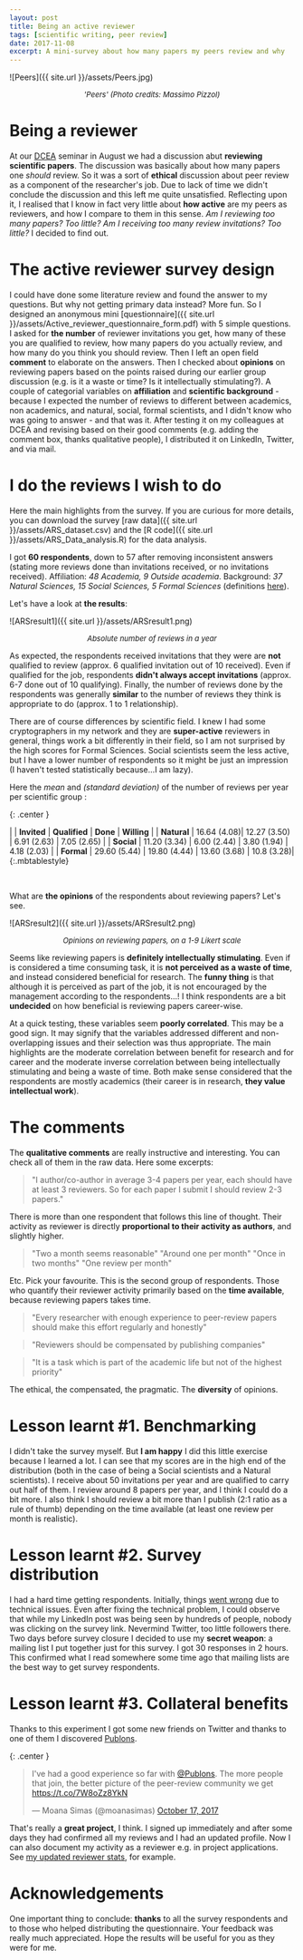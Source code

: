 ```yaml
---
layout: post
title: Being an active reviewer
tags: [scientific writing, peer review]
date: 2017-11-08
excerpt: A mini-survey about how many papers my peers review and why
---
```


![Peers]({{ site.url }}/assets/Peers.jpg)
<center><i><font size="2">'Peers' (Photo credits: Massimo Pizzol)</font></i></center>

# Being a reviewer

At our [DCEA](http://www.en.dcea.dk/) seminar in August we had a discussion abut **reviewing scientific papers**. The discussion was basically about how many papers one _should_ review. So it was a sort of **ethical** discussion about peer review as a component of the researcher's job. Due to lack of time we didn't conclude the discussion and this left me quite unsatisfied. Reflecting upon it, I realised that I know in fact very little about **how active** are my peers as reviewers, and how I compare to them in this sense. _Am I reviewing too many papers? Too little? Am I receiving too many review invitations? Too little?_ I decided to find out.

# The active reviewer survey design

I could have done some literature review and found the answer to my questions. But why not getting primary data instead? More fun. So I designed an anonymous mini [questionnaire]({{ site.url }}/assets/Active_reviewer_questionnaire_form.pdf) with 5 simple questions. I asked for **the number** of reviewer invitations you get, how many of these you are qualified to review, how many papers do you actually review, and how many do you think you should review. Then I left an open field **comment** to elaborate on the answers. Then I checked about **opinions** on reviewing papers based on the points raised during our earlier group discussion (e.g. is it a waste or time? Is it intellectually stimulating?). A couple of categorial variables on **affiliation** and **scientific background** - because I expected the number of reviews to different between academics, non academics, and natural, social, formal scientists, and I didn't know who was going to answer - and that was it. After testing it on my colleagues at DCEA and revising based on their good comments (e.g. adding the comment box, thanks qualitative people), I distributed it on LinkedIn, Twitter, and via mail.

# I do the reviews I wish to do

Here the main highlights from the survey. If you are curious for more details, you can download the survey [raw data]({{ site.url }}/assets/ARS_dataset.csv) and the [R code]({{ site.url }}/assets/ARS_Data_analysis.R) for the data analysis.

I got **60 respondents**, down to 57 after removing inconsistent answers (stating more reviews done than invitations received, or no invitations received). Affiliation: _48 Academia, 9 Outside academia_. Background: _37 Natural Sciences, 15 Social Sciences, 5 Formal Sciences_ (definitions [here](https://en.wikipedia.org/wiki/Branches_of_science)).

Let's have a look at **the results**:

![ARSresult1]({{ site.url }}/assets/ARSresult1.png)
<center><i><font size="2">Absolute number of reviews in a year</font></i></center>

As expected, the respondents received invitations that they were are **not** qualified to review (approx. 6 qualified invitation out of 10 received). Even if qualified for the job, respondents **didn't always accept invitations** (approx. 6-7 done out of 10 qualifying). Finally, the number of reviews done by the respondents was generally **similar** to the number of reviews they think is appropriate to do (approx. 1 to 1 relationship).

There are of course differences by scientific field. I knew I had some cryptographers in my network and they are **super-active** reviewers in general, things work a bit differently in their field, so I am not surprised by the high scores for Formal Sciences. Social scientists seem the less active, but I have a lower number of respondents so it might be just an impression (I haven't tested statistically because...I am lazy).

Here the _mean_ and _(standard deviation)_ of the number of reviews per year per scientific group :

{: .center }

| | **Invited** | **Qualified** | **Done** | **Willing** |
| **Natural** | 16.64 (4.08)| 12.27 (3.50) | 6.91 (2.63) | 7.05 (2.65) |
| **Social** | 11.20 (3.34) | 6.00 (2.44) | 3.80 (1.94) | 4.18 (2.03) |
| **Formal** | 29.60 (5.44) | 19.80 (4.44) | 13.60 (3.68) | 10.8 (3.28)|
{:.mbtablestyle}


&nbsp;

What are **the opinions** of the respondents about reviewing papers? Let's see.

![ARSresult2]({{ site.url }}/assets/ARSresult2.png)
<center><i><font size="2">Opinions on reviewing papers, on a 1-9 Likert scale</font></i></center>

Seems like reviewing papers is **definitely intellectually stimulating**. Even if is considered a time consuming task, it is **not perceived as a waste of time**, and instead considered beneficial for research. The **funny thing** is that although it is perceived as part of the job, it is not encouraged by the management according to the respondents...! I think respondents are a bit **undecided** on how beneficial is reviewing papers career-wise.

At a quick testing, these variables seem **poorly correlated**. This may be a good sign. It may signify that the variables addressed different and non-overlapping issues and their selection was thus appropriate. The main highlights are the moderate correlation between benefit for research and for career and the moderate inverse correlation between being intellectually stimulating and being a waste of time. Both make sense considered that the respondents are mostly academics (their career is in research, **they value intellectual work**).

# The comments

The **qualitative comments** are really instructive and interesting. You can check all of them in the raw data. Here some excerpts:

> "I author/co-author in average 3-4 papers per year, each should have at least 3 reviewers. So for each paper I submit I should review 2-3 papers."

There is more than one respondent that follows this line of thought. Their activity as reviewer is directly **proportional to their activity as authors**, and slightly higher.

> "Two a month seems reasonable"
> "Around one per month"
> "Once in two months"
> "One review per month"

Etc. Pick your favourite. This is the second group of respondents. Those who quantify their reviewer activity primarily based on the **time available**, because reviewing papers takes time.

> "Every researcher with enough experience to peer-review papers should make this effort regularly and honestly"

> "Reviewers should be compensated by publishing companies"

> "It is a task which is part of the academic life but not of the highest priority"

The ethical, the compensated, the pragmatic. The **diversity** of opinions.


# Lesson learnt #1. Benchmarking

I didn't take the survey myself. But **I am happy** I did this little exercise because I learned a lot. I can see that my scores are in the high end of the distribution (both in the case of being a Social scientists and a Natural scientists). I receive about 50 invitations per year and are qualified to carry out half of them. I review around 8 papers per year, and I think I could do a bit more. I also think I should review a bit more than I publish (2:1 ratio as a rule of thumb) depending on the time available (at least one review per month is realistic).


# Lesson learnt #2. Survey distribution
I had a hard time getting respondents. Initially, things [went wrong](https://www.linkedin.com/pulse/active-reviewer-survey-massimo-pizzol/?trackingId=rPPBuX0qoe8jTjGKIebxnQ%3D%3D)  due to technical issues. Even after fixing the technical problem, I could observe that while my LinkedIn post was being seen by hundreds of people, nobody was clicking on the survey link. Nevermind Twitter, too little followers there. Two days before survey closure I decided to use my **secret weapon**: a mailing list I put together just for this survey. I got 30 responses in 2 hours. This confirmed what I read somewhere some time ago that mailing lists are the best way to get survey respondents.

# Lesson learnt #3. Collateral benefits

Thanks to this experiment I got some new friends on Twitter and thanks to one of them I discovered [Publons](https://publons.com/home/).

{: .center }
<blockquote class="twitter-tweet" data-lang="en"><p lang="en" dir="ltr">I&#39;ve had a good experience so far with <a href="https://twitter.com/Publons?ref_src=twsrc%5Etfw">@Publons</a>. The more people that join, the better picture of the peer-review community we get <a href="https://t.co/7W8oZz8YkN">https://t.co/7W8oZz8YkN</a></p>&mdash; Moana Simas (@moanasimas) <a href="https://twitter.com/moanasimas/status/920230089257897984?ref_src=twsrc%5Etfw">October 17, 2017</a></blockquote>
<script async src="https://platform.twitter.com/widgets.js" charset="utf-8"></script>

That's really a **great project**, I think. I signed up immediately and after some days they had confirmed all my reviews and I had an updated profile. Now I can also document my activity as a reviewer e.g. in project applications. See [my updated reviewer stats](https://publons.com/author/1316773/massimo-pizzol#stats), for example.

# Acknowledgements

One important thing to conclude: **thanks** to all the survey respondents and to those who helped distributing the questionnaire. Your feedback was really much appreciated. Hope the results will be useful for you as they were for me.
